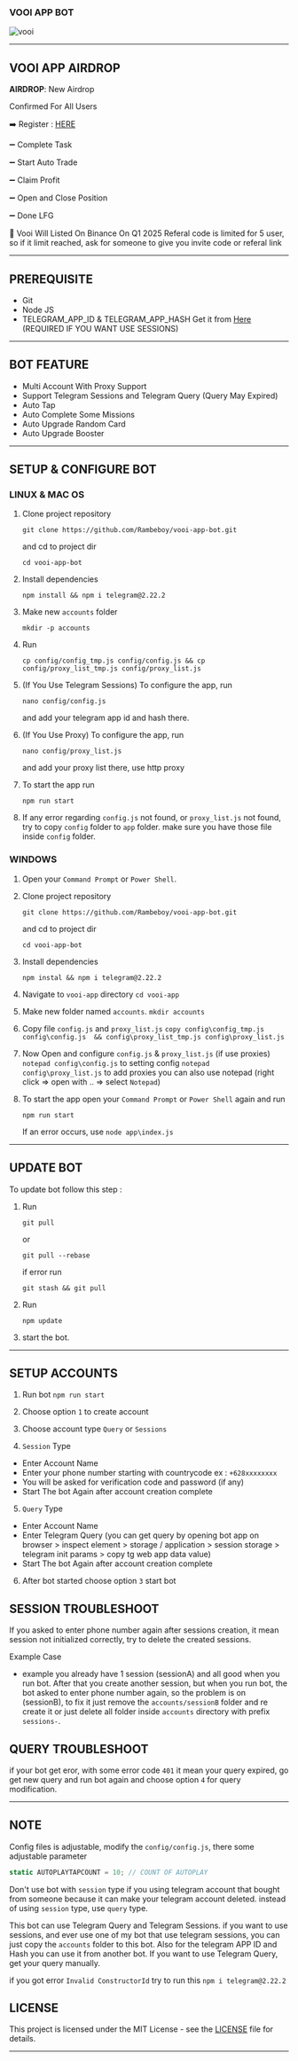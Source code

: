 ### VOOI APP BOT

![vooi](assets/img1.jpeg)

---

## VOOI APP AIRDROP

**AIRDROP**: New Airdrop

Confirmed For All Users

➡️ Register : [HERE](https://t.me/VooiAppBot/vooi?startapp=frenID9n0lRMY)

➖ Complete Task 

➖ Start Auto Trade

➖ Claim Profit

➖ Open and Close Position

➖ Done LFG

📌 Vooi Will Listed On Binance On Q1 2025
Referal code is limited for 5 user, so if it limit reached, ask for someone to give you invite code or referal link

---

## PREREQUISITE

- Git
- Node JS
- TELEGRAM_APP_ID & TELEGRAM_APP_HASH Get it from [Here](https://my.telegram.org/auth?to=apps) (REQUIRED IF YOU WANT USE SESSIONS)

---

## BOT FEATURE

- Multi Account With Proxy Support
- Support Telegram Sessions and Telegram Query (Query May Expired)
- Auto Tap
- Auto Complete Some Missions
- Auto Upgrade Random Card
- Auto Upgrade Booster

---

## SETUP & CONFIGURE BOT

### LINUX & MAC OS

1. Clone project repository
   ```
   git clone https://github.com/Rambeboy/vooi-app-bot.git
   ```
   and cd to project dir
   ```
   cd vooi-app-bot
   ```

2. Install dependencies
   ```
   npm install && npm i telegram@2.22.2
   ```

3. Make new `accounts` folder
   ```
   mkdir -p accounts
   ```

5. Run
   ```
   cp config/config_tmp.js config/config.js && cp config/proxy_list_tmp.js config/proxy_list.js
   ```
6. (If You Use Telegram Sessions) To configure the app, run
   ```
   nano config/config.js
   ```
   and add your telegram app id and hash there.

7. (If You Use Proxy) To configure the app, run
   ```
   nano config/proxy_list.js
   ```
   and add your proxy list there, use http proxy

8. To start the app run
   ```
   npm run start
   ```

9. If any error regarding `config.js` not found, or `proxy_list.js` not found, try to copy `config` folder to `app` folder. make sure you have those file inside `config` folder.

### WINDOWS

1. Open your `Command Prompt` or `Power Shell`.

2. Clone project repository
   ```
   git clone https://github.com/Rambeboy/vooi-app-bot.git
   ```
   and cd to project dir
   ```
   cd vooi-app-bot
   ```

3. Install dependencies
   ```
   npm instal && npm i telegram@2.22.2
   ```

4. Navigate to `vooi-app` directory
   ```cd vooi-app```

5. Make new folder named `accounts`.
   ```mkdir accounts```

6. Copy file `config.js` and `proxy_list.js`
   ```copy config\config_tmp.js config\config.js  && config\proxy_list_tmp.js config\proxy_list.js```

7. Now Open and configure `config.js` & `proxy_list.js` (if use proxies)
    ```notepad config\config.js``` to setting config
    ```notepad config\proxy_list.js``` to add proxies
    you can also use notepad (right click => open with .. => select `Notepad`)

8. To start the app open your `Command Prompt` or `Power Shell` again and run
    ```
    npm run start
    ```
    If an error occurs, use
    ```node app\index.js```

---

## UPDATE BOT

To update bot follow this step :

1. Run
   ```
   git pull
   ```
   or
   ```
   git pull --rebase
   ```
   if error run
   ```
   git stash && git pull
   ```
2. Run
   ```
   npm update
   ```

3. start the bot.


---

## SETUP ACCOUNTS

1. Run bot `npm run start`

2. Choose option `1` to create account

3. Choose account type `Query` or `Sessions`

4. `Session` Type
- Enter Account Name
- Enter your phone number starting with countrycode ex : `+628xxxxxxxx`
- You will be asked for verification code and password (if any)
- Start The bot Again after account creation complete

5. `Query` Type
- Enter Account Name
- Enter Telegram Query (you can get query by opening bot app on browser > inspect element > storage / application > session storage > telegram init params > copy tg web app data value)
- Start The bot Again after account creation complete

6. After bot started choose option `3` start bot

## SESSION TROUBLESHOOT

If you asked to enter phone number again after sessions creation, it mean session not initialized correctly, try to delete the created sessions.

Example Case

- example you already have 1 session (sessionA) and all good when you run bot. After that you create another session, but when you run bot, the bot asked to enter phone number again, so the problem is on (sessionB), to fix it just remove the `accounts/sessionB` folder and re create it or just delete all folder inside `accounts` directory with prefix `sessions-`.

## QUERY TROUBLESHOOT

if your bot get eror, with some error code `401` it mean your query expired, go get new query and run bot again and choose option `4` for query modification.

---

## NOTE

Config files is adjustable, modify the `config/config.js`, there some adjustable parameter 
```js
static AUTOPLAYTAPCOUNT = 10; // COUNT OF AUTOPLAY
```

Don't use bot with `session` type if you using telegram account that bought from someone because it can make your telegram account deleted. instead of using `session` type, use `query` type.

This bot can use Telegram Query and Telegram Sessions. if you want to use sessions, and ever use one of my bot that use telegram sessions, you can just copy the `accounts` folder to this bot. Also for the telegram APP ID and Hash you can use it from another bot. If you want to use Telegram Query, get your query manually.

if you got error `Invalid ConstructorId` try to run this `npm i telegram@2.22.2`

## LICENSE

This project is licensed under the MIT License - see the [LICENSE](LICENSE) file for details.

---
